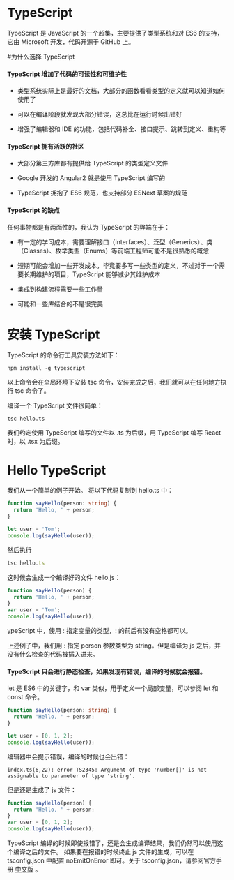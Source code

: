 # TypeScript

TypeScript 是 JavaScript 的一个超集，主要提供了类型系统和对 ES6 的支持，它由 Microsoft 开发，代码开源于 GitHub 上。

#为什么选择 TypeScript

#### TypeScript 增加了代码的可读性和可维护性

- 类型系统实际上是最好的文档，大部分的函数看看类型的定义就可以知道如何使用了

- 可以在编译阶段就发现大部分错误，这总比在运行时候出错好

- 增强了编辑器和 IDE 的功能，包括代码补全、接口提示、跳转到定义、重构等

#### TypeScript 拥有活跃的社区

- 大部分第三方库都有提供给 TypeScript 的类型定义文件

- Google 开发的 Angular2 就是使用 TypeScript 编写的

- TypeScript 拥抱了 ES6 规范，也支持部分 ESNext 草案的规范

#### TypeScript 的缺点

任何事物都是有两面性的，我认为 TypeScript 的弊端在于：

- 有一定的学习成本，需要理解接口（Interfaces）、泛型（Generics）、类（Classes）、枚举类型（Enums）等前端工程师可能不是很熟悉的概念

- 短期可能会增加一些开发成本，毕竟要多写一些类型的定义，不过对于一个需要长期维护的项目，TypeScript 能够减少其维护成本

- 集成到构建流程需要一些工作量

- 可能和一些库结合的不是很完美

# 安装 TypeScript

TypeScript 的命令行工具安装方法如下：

`npm install -g typescript`

以上命令会在全局环境下安装 tsc 命令，安装完成之后，我们就可以在任何地方执行 tsc 命令了。

编译一个 TypeScript 文件很简单：

`tsc hello.ts`

我们约定使用 TypeScript 编写的文件以 .ts 为后缀，用 TypeScript 编写 React 时，以 .tsx 为后缀。

# Hello TypeScript

我们从一个简单的例子开始。
将以下代码复制到 hello.ts 中：

```ts
function sayHello(person: string) {
  return 'Hello, ' + person;
}

let user = 'Tom';
console.log(sayHello(user));
```

然后执行

```ts
tsc hello.ts
```

这时候会生成一个编译好的文件 hello.js：

```ts
function sayHello(person) {
  return 'Hello, ' + person;
}
var user = 'Tom';
console.log(sayHello(user));
```

ypeScript 中，使用 : 指定变量的类型，: 的前后有没有空格都可以。

上述例子中，我们用 : 指定 person 参数类型为 string。但是编译为 js 之后，并没有什么检查的代码被插入进来。

#### TypeScript 只会进行静态检查，如果发现有错误，编译的时候就会报错。

let 是 ES6 中的关键字，和 var 类似，用于定义一个局部变量，可以参阅 let 和 const 命令。

```ts
function sayHello(person: string) {
  return 'Hello, ' + person;
}

let user = [0, 1, 2];
console.log(sayHello(user));
```

编辑器中会提示错误，编译的时候也会出错：

```
index.ts(6,22): error TS2345: Argument of type 'number[]' is not assignable to parameter of type 'string'.
```

但是还是生成了 js 文件：

```js
function sayHello(person) {
  return 'Hello, ' + person;
}
var user = [0, 1, 2];
console.log(sayHello(user));
```

TypeScript 编译的时候即使报错了，还是会生成编译结果，我们仍然可以使用这个编译之后的文件。
如果要在报错的时候终止 js 文件的生成，可以在 tsconfig.json 中配置 noEmitOnError 即可。关于 tsconfig.json，请参阅官方手册 [中文版](https://zhongsp.gitbooks.io/typescript-handbook/content/doc/handbook/tsconfig.json.html) 。
